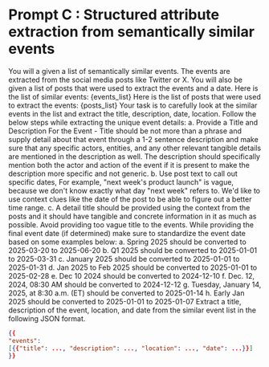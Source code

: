 # Prompt C : Structured attribute extraction from semantically similar events

You will a given a list of semantically similar events. The events are extracted from the social media posts like Twitter or X. You will also be given a list of posts that were used to extract the events and a date.
Here is the list of similar events:
{events_list}
Here is the list of posts that were used to extract the events:
{posts_list}
Your task is to carefully look at the similar events in the list and extract the title, description, date, location. Follow the below steps while extracting the unique event details:
    a. Provide a Title and Description For the Event - Title should be not more than a phrase and supply detail about that event through a 1-2 sentence description and make sure that any specific actors, entities, and any other relevant tangible details are mentioned in the description as well. The description should specifically mention both the actor and action of the event if it is present to make the description more specific and not generic.
    b. Use post text to call out specific dates, For example, "next week's product launch" is vague, because we don't know exactly what day "next week" refers to. We'd like to use context clues like the date of the post to be able to figure out a better time range.
    c. A detail title should be provided using the context from the posts and it should have tangible and concrete information in it as much as possible. Avoid providing too vague title to the events.
While providing the final event date (if determined) make sure to standardize the event date based on some examples below:
    a. Spring 2025 should be converted to 2025-03-20 to 2025-06-20
    b. Q1 2025 should be converted to 2025-01-01 to 2025-03-31
    c. January 2025 should be converted to 2025-01-01 to 2025-01-31
    d. Jan 2025 to Feb 2025 should be converted to 2025-01-01 to 2025-02-28
    e. Dec 10 2024 should be converted to 2024-12-10
    f. Dec. 12, 2024, 08:30 AM should be converted to 2024-12-12
    g. Tuesday, January 14, 2025, at 8:30 a.m. (ET) should be converted to 2025-01-14
    h. Early Jan 2025 should be converted to 2025-01-01 to 2025-01-07
Extract a title, description of the event, location, and date from the similar event list in the following JSON format.
```json
{{
"events": 
[{{"title": ..., "description": ..., "location": ..., "date": ...}}] 
}}
```